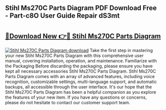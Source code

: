 ## Stihl Ms270C Parts Diagram PDF Download Free - Part-c8O User Guide Repair dS3mt

# <h2><a href="http://dfmqzd.blite.top/?on=Stihl+Ms270C+Parts+Diagram">🔗Download New 👉🔴 Stihl Ms270C Parts Diagram</a></h2>

[![Stihl Ms270C Parts Diagram download](https://i.imgur.com/lujVjoI.png)](http://dfmqzd.blite.top/?on=Stihl+Ms270C+Parts+Diagram)
Take the first step in mastering your new Stihl Ms270C Parts Diagram with this comprehensive user manual, covering installation, operation, and maintenance. Familiarize with the Packaging Before discarding the packaging, please ensure you have kept all necessary accessories Stihl Ms270C Parts Diagram. Stihl Ms270C Parts Diagram comes with an array of advanced features, including voice recognition, customizable settings, multi-language support, and automatic backups, all accessible through the user interface. It's our hope that the Stihl Ms270C Parts Diagram has been a helpful companion as you explore the features of your new item. If you have any questions or concerns, please do not hesitate to contact our customer support team.
